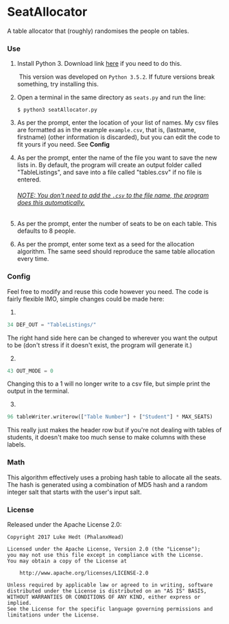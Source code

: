 # SeatAllocator
A table allocator that (roughly) randomises the people on tables.

### Use

1. Install Python 3. Download link [here](https://www.python.org/downloads/ "Python Downloads") if you need to do this.

   ​	This version was developed on `Python 3.5.2`. If future versions break something, try installing this.

2. Open a terminal in the same directory as `seats.py` and run the line:

   ```
   $ python3 seatAllocator.py
   ```

3. As per the prompt, enter the location of your list of names. My csv files are formatted as in the example `example.csv`, that is, (lastname, firstname) (other information is discarded), but you can edit the code to fit yours if you need. See **Config**

4. As per the prompt, enter the name of the file you want to save the new lists in. By default, the program will create an output folder called "TableListings", and save into a file called "tables.csv" if no file is entered.

   ###### <u>NOTE: You don't need to add the `.csv` to the file name, the program does this automatically.</u>

5. As per the prompt, enter the number of seats to be on each table. This defaults to 8 people.

6. As per the prompt, enter some text as a seed for the allocation algorithm. The same seed should reproduce the same table allocation every time.

### Config

Feel free to modify and reuse this code however you need. The code is fairly flexible IMO, simple changes could be made here:

1.
```Python
34 DEF_OUT = "TableListings/"
```

The right hand side here can be changed to wherever you want the output to be (don't stress if it doesn't exist, the program will generate it.)

2.
```Python
43 OUT_MODE = 0
```
Changing this to a 1 will no longer write to a csv file, but simple print the output in the terminal.

3.
```Python
96 tableWriter.writerow(["Table Number"] + ["Student"] * MAX_SEATS)
```

This really just makes the header row but if you're not dealing with tables of students, it doesn't make too much sense to make columns with these labels.

### Math

This algorithm effectively uses a probing hash table to allocate all the seats. The hash is generated using a combination of MD5 hash and a random integer salt that starts with the user's input salt.

### License

Released under the Apache License 2.0:

```
Copyright 2017 Luke Hedt (PhalanxHead)

Licensed under the Apache License, Version 2.0 (the "License");
you may not use this file except in compliance with the License.
You may obtain a copy of the License at

    http://www.apache.org/licenses/LICENSE-2.0

Unless required by applicable law or agreed to in writing, software
distributed under the License is distributed on an "AS IS" BASIS,
WITHOUT WARRANTIES OR CONDITIONS OF ANY KIND, either express or implied.
See the License for the specific language governing permissions and
limitations under the License.
```
